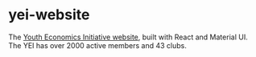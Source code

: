 # yei-website
The [Youth Economics Initiative website](https://theyei.org), built with React and Material UI. The YEI has over 2000 active members and 43 clubs.
